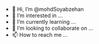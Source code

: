 - 👋 Hi, I’m @mohdSoyabzehan
- 👀 I’m interested in ...
- 🌱 I’m currently learning ...
- 💞️ I’m looking to collaborate on ...
- 📫 How to reach me ...

<!---
mohdSoyabzehan/mohdSoyabzehan is a ✨ special ✨ repository because its `README.md` (this file) appears on your GitHub profile.
You can click the Preview link to take a look at your changes.
--->
